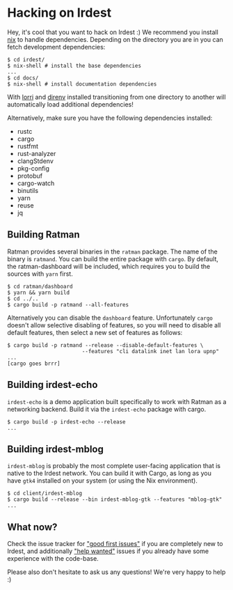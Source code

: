 # Hacking on Irdest

Hey, it's cool that you want to hack on Irdest :) We recommend you  install [nix](https://nixos.org) to handle dependencies.  Depending on  the directory you are in you can fetch development dependencies:

```console
$ cd irdest/
$ nix-shell # install the base dependencies
...
$ cd docs/
$ nix-shell # install documentation dependencies
```

With [lorri] and [direnv] installed transitioning from one directory  to another will automatically load additional dependencies!

[lorri]: https://github.com/target/lorri
[direnv]: https://direnv.net/

Alternatively, make sure you have the following dependencies installed:

- rustc
- cargo
- rustfmt
- rust-analyzer
- clangStdenv
- pkg-config
- protobuf 
- cargo-watch
- binutils
- yarn
- reuse
- jq


## Building Ratman

Ratman provides several binaries in the `ratman` package.  The name of the binary is `ratmand`.  You can build the entire package with `cargo`.  By default, the ratman-dashboard will be included, which requires you to build the sources with `yarn` first.

```console
$ cd ratman/dashboard
$ yarn && yarn build
$ cd ../..
$ cargo build -p ratmand --all-features
```

Alternatively you can disable the `dashboard` feature.  Unfortunately `cargo` doesn't allow selective disabling of features, so you will need to disable all default features, then select a new set of features as follows:

```console
$ cargo build -p ratmand --release --disable-default-features \
                        --features "cli datalink inet lan lora upnp"
...
[cargo goes brrr]
```


## Building irdest-echo

`irdest-echo` is a demo application built specifically to work with Ratman as a networking backend.  Build it via the `irdest-echo` package with cargo.

```console
$ cargo build -p irdest-echo --release
...
```


## Building irdest-mblog

`irdest-mblog` is probably the most complete user-facing application that is native to the Irdest network.  You can build it with Cargo, as long as you have `gtk4` installed on your system (or using the Nix environment).

```console
$ cd client/irdest-mblog
$ cargo build --release --bin irdest-mblog-gtk --features "mblog-gtk"
...
```

## What now?

Check the issue tracker for ["good first issues"](https://git.irde.st/we/irdest/-/issues/?sort=created_date&state=opened&label_name%5B%5D=L%3A%20good%20first%20issue&first_page_size=20) if you are completely new to Irdest, and additionally ["help wanted"](https://git.irde.st/we/irdest/-/issues/?sort=created_date&state=opened&label_name%5B%5D=L%3A%20help%20wanted&first_page_size=20) issues if you already have some experience with the code-base.

Please also don't hesitate to ask us any questions!  We're very happy to help :)
